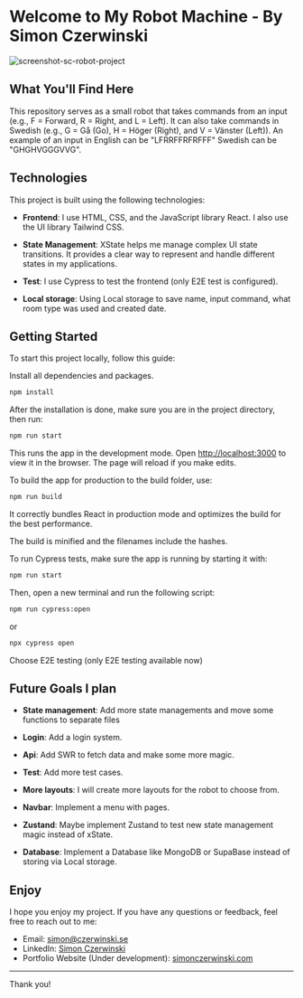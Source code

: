 # Welcome to My Robot Machine - By Simon Czerwinski

![screenshot-sc-robot-project](https://github.com/simonczerwinski/sc-robot-project/assets/20460571/ab7c4555-7c09-4c2b-9fd2-cbb4b477ad2a)

## What You'll Find Here

This repository serves as a small robot that takes commands from an input (e.g., F = Forward, R = Right, and L = Left). It can also take commands in Swedish (e.g., G = Gå (Go), H = Höger (Right), and V = Vänster (Left)). An example of an input in English can be "LFRRFFRFRFFF" Swedish can be "GHGHVGGGVVG".

## Technologies

This project is built using the following technologies:

- **Frontend**: I use HTML, CSS, and the JavaScript library React. I also use the UI library Tailwind CSS.

- **State Management**: XState helps me manage complex UI state transitions. It provides a clear way to represent and handle different states in my applications.

- **Test**: I use Cypress to test the frontend (only E2E test is configured).

- **Local storage**: Using Local storage to save name, input command, what room type was used and created date.

## Getting Started

To start this project locally, follow this guide:

Install all dependencies and packages.

```bash
npm install
```

After the installation is done, make sure you are in the project directory, then run:

```bash
npm run start
```

This runs the app in the development mode.
Open [http://localhost:3000](http://localhost:3000) to view it in the browser.
The page will reload if you make edits.

To build the app for production to the build folder, use:

```bash
npm run build
```

It correctly bundles React in production mode and optimizes the build for the best performance.

The build is minified and the filenames include the hashes.

To run Cypress tests, make sure the app is running by starting it with:

```bash
npm run start
```

Then, open a new terminal and run the following script:

```bash
npm run cypress:open
```

or

```bash
npx cypress open
```

Choose E2E testing (only E2E testing available now)

## Future Goals I plan

- **State management**: Add more state managements and move some functions to separate files

- **Login**: Add a login system.

- **Api**: Add SWR to fetch data and make some more magic.

- **Test**: Add more test cases.

- **More layouts**: I will create more layouts for the robot to choose from.

- **Navbar**: Implement a menu with pages.

- **Zustand**: Maybe implement Zustand to test new state management magic instead of xState.

- **Database**: Implement a Database like MongoDB or SupaBase instead of storing via Local storage.

## Enjoy

I hope you enjoy my project. If you have any questions or feedback, feel free to reach out to me:

- Email: [simon@czerwinski.se](mailto:simon@czerwinski.se)
- LinkedIn: [Simon Czerwinski](https://www.linkedin.com/in/simon-edward-czerwinski-b0b9297a/)
- Portfolio Website (Under development): [simonczerwinski.com](https://www.simonczerwinski.com)

---

Thank you!
